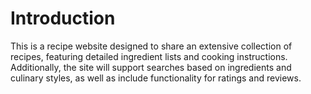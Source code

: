 # Introduction
This is a recipe website designed to share an extensive collection of recipes, featuring detailed ingredient lists and cooking instructions. Additionally, the site will support searches based on ingredients and culinary styles, as well as include functionality for ratings and reviews.

